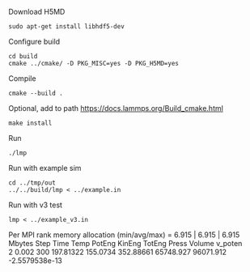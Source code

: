 Download H5MD
```
sudo apt-get install libhdf5-dev
```

Configure build
```
cd build
cmake ../cmake/ -D PKG_MISC=yes -D PKG_H5MD=yes
```


Compile
```
cmake --build .
```

Optional, add to path
https://docs.lammps.org/Build_cmake.html
```
make install
```

Run
```
./lmp 
```

Run with example sim
```
cd ../tmp/out
../../build/lmp < ../example.in
```

Run with v3 test
```
lmp < ../example_v3.in
```

Per MPI rank memory allocation (min/avg/max) = 6.915 | 6.915 | 6.915 Mbytes
   Step          Time           Temp          PotEng         KinEng         TotEng         Press          Volume        v_poten    
         2   0.002          300            197.81322      155.0734       352.88661      65748.927      96071.912     -2.5579538e-13